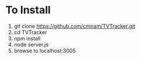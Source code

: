 # To Install

1. git clone https://github.com/cmiram/TVTracker.git
2. cd TVTracker
3. npm install
4. node server.js
5. browse to localhost:3005